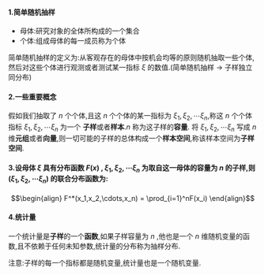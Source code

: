 #### 1.简单随机抽样
* 母体:研究对象的全体所构成的一个集合
* 个体:组成母体的每一成员称为个体
  
简单随机抽样的定义为:从客观存在的母体中按机会均等的原则随机抽取一些个体,然后对这些个体进行观测或者测试某一指标 $\xi$ 的数值.(简单随机抽样 $\rightarrow$ 子样独立同分布)

#### 2.一些重要概念
假如我们抽取了 $n$ 个个体,且这 $n$ 个个体的某一指标为 $\xi_1,\xi_2,\cdots \xi_n$,称这 $n$ 个个体指标 $\xi_1,\xi_2,\cdots \xi_n$ 为一个 **子样**或者**样本**.$n$ 称为这子样的**容量**.
将 $\xi_1,\xi_2,\cdots \xi_n$ 写成 $n$ 维**元组**或者**向量**,则一切可能的子样的总体构成一个**样本空间**,称该样本空间为**子样空间**. 



#### 3.设母体 $\xi$ 具有分布函数 $F(x)$ , $\xi_1,\xi_2,\cdots \xi_n$ 为取自这一母体的容量为 $n$ 的子样,则$(\xi_1,\xi_2,\cdots \xi_n)$ 的联合分布函数为:

$$\begin{align}
    F^*(x_1,x_2,\cdots,x_n) = \prod_{i=1}^nF(x_i)
\end{align}$$

#### 4.统计量
一个统计量是**子样**的一个**函数**,如果子样容量为 $n$ ,他也是一个 $n$ 维随机变量的函数,且不依赖于任何未知参数,统计量的分布称为抽样分布.

注意:子样的每一个指标都是随机变量,统计量也是一个随机变量.